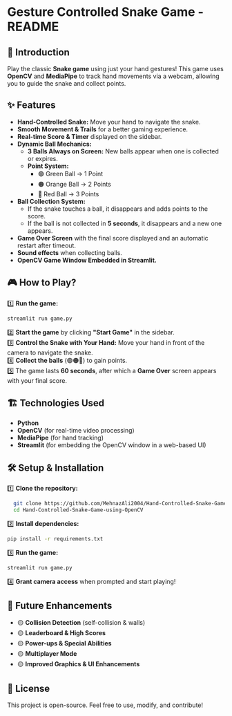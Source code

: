 # Gesture Controlled Snake Game - README

## 📌 Introduction
Play the classic **Snake game** using just your hand gestures! This game uses **OpenCV** and **MediaPipe** to track hand movements via a webcam, allowing you to guide the snake and collect points.

## ✨ Features
- **Hand-Controlled Snake:** Move your hand to navigate the snake.
- **Smooth Movement & Trails** for a better gaming experience.
- **Real-time Score & Timer** displayed on the sidebar.
- **Dynamic Ball Mechanics:**
  - **3 Balls Always on Screen:** New balls appear when one is collected or expires.
  - **Point System:**
    - 🟢 Green Ball → 1 Point  
    - 🟠 Orange Ball → 2 Points  
    - 🔴 Red Ball → 3 Points  
- **Ball Collection System:**
  - If the snake touches a ball, it disappears and adds points to the score.
  - If the ball is not collected in **5 seconds**, it disappears and a new one appears.
- **Game Over Screen** with the final score displayed and an automatic restart after timeout.
- **Sound effects** when collecting balls.
- **OpenCV Game Window Embedded in Streamlit.**

## 🎮 How to Play?
1️⃣ **Run the game:**  
```sh
streamlit run game.py
```
2️⃣ **Start the game** by clicking **"Start Game"** in the sidebar.  
3️⃣ **Control the Snake with Your Hand:** Move your hand in front of the camera to navigate the snake.  
4️⃣ **Collect the balls** (🟢🟠🔴) to gain points.  
5️⃣ The game lasts **60 seconds**, after which a **Game Over** screen appears with your final score.

## 🏗️ Technologies Used
- **Python**
- **OpenCV** (for real-time video processing)
- **MediaPipe** (for hand tracking)
- **Streamlit** (for embedding the OpenCV window in a web-based UI)

## 🛠️ Setup & Installation
1️⃣ **Clone the repository:**
```sh
  git clone https://github.com/MehnazAli2004/Hand-Controlled-Snake-Game-using-OpenCV.git
  cd Hand-Controlled-Snake-Game-using-OpenCV
```

2️⃣ **Install dependencies:**
```sh
pip install -r requirements.txt
```

3️⃣ **Run the game:**
```sh
streamlit run game.py
```

4️⃣ **Grant camera access** when prompted and start playing!

## 🚀 Future Enhancements
- 🟡 **Collision Detection** (self-collision & walls)
- 🟡 **Leaderboard & High Scores**
- 🟡 **Power-ups & Special Abilities**
- 🟡 **Multiplayer Mode**
- 🟡 **Improved Graphics & UI Enhancements**

## 📜 License
This project is open-source. Feel free to use, modify, and contribute!

